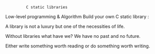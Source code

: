              C static libraries

Low-level programming & Algorithm Build your own C static library :



A library is not a luxury but one of the necessities of life.

Without libraries what have we? We have no past and no future.

Either write something worth reading or do something worth writing.
